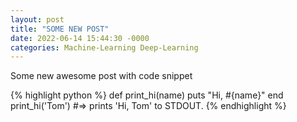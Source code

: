 ```yaml
---
layout: post
title: "SOME NEW POST"
date: 2022-06-14 15:44:30 -0000
categories: Machine-Learning Deep-Learning
---
```


Some new awesome post with code snippet

{% highlight python %}
def print_hi(name)
  puts "Hi, #{name}"
end
print_hi('Tom')
#=> prints 'Hi, Tom' to STDOUT.
{% endhighlight %}
